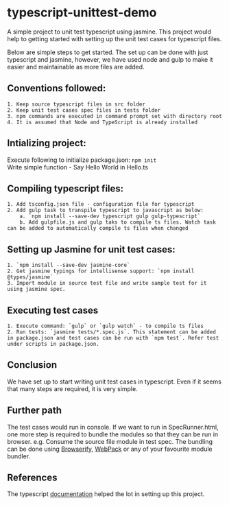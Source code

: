 # typescript-unittest-demo
A simple project to unit test typescript using jasmine. This project would help to getting started with setting up the unit test cases for typescript files.

Below are simple steps to get started. The set up can be done with just typescript and jasmine, however, we have used node and gulp to make it easier and maintainable as more files are added.

## Conventions followed:
    1. Keep source typescript files in src folder
    2. Keep unit test cases spec files in tests folder
    3. npm commands are executed in command prompt set with directory root
    4. It is assumed that Node and TypeScript is already installed

## Intializing project:
   Execute following to initialize package.json: `npm init`    
   Write simple function - Say Hello World in Hello.ts

## Compiling typescript files:
    1. Add tsconfig.json file - configuration file for typescript
    2. Add gulp task to transpile typescript to javascript as below:
        a. `npm install --save-dev typescript gulp gulp-typescript`
        b. Add gulpfile.js and gulp taks to compile ts files. Watch task can be added to automatically compile ts files when changed
        
## Setting up Jasmine for unit test cases:
    1. `npm install --save-dev jasmine-core`
    2. Get jasmine typings for intellisense support: `npm install @types/jasmine`
    3. Import module in source test file and write sample test for it using jasmine spec.

## Executing test cases
    1. Execute command: `gulp` or `gulp watch` - to compile ts files
    2. Run tests: `jasmine tests/*.spec.js`. This statement can be added in package.json and test cases can be run with `npm test`. Refer test under scripts in package.json. 
    
## Conclusion
 We have set up to start writing unit test cases in typescript. Even if it seems that many steps are required, it is very simple.
 
## Further path 
The test cases would run in console. If we want to run in SpecRunner.html, one more step is required to bundle the modules so that they can be run in browser. e.g. Consume the source file module in test spec. The bundling can be done using [Browserify](http://browserify.org/), [WebPack](https://webpack.github.io/) or any of your favourite module bundler.

## References
The typescript [documentation](https://www.typescriptlang.org/docs/handbook/gulp.html) helped the lot in setting up this project.

